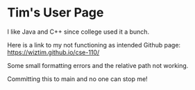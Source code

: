 # Tim's User Page
I like Java and C++ since college used it a bunch.

Here is a link to my not functioning as intended Github page: https://wiztim.github.io/cse-110/

Some small formatting errors and the relative path not working.

Committing this to main and no one can stop me!

